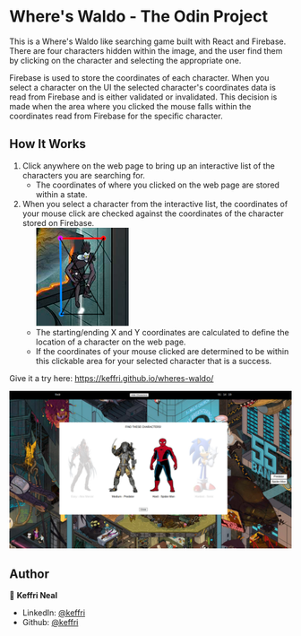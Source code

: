 <h1>Where's Waldo - The Odin Project</h1>

This is a Where's Waldo like searching game built with React and Firebase. There are four characters hidden within the image, and the user find them by clicking on the character and selecting the appropriate one.

Firebase is used to store the coordinates of each character. When you select a character on the UI the selected character's coordinates data is read from Firebase and is either validated or invalidated. This decision is made when the area where you clicked the mouse falls within the coordinates read from Firebase for the specific character.

## How It Works

<ol>
  <li>Click anywhere on the web page to bring up an interactive list of the characters you are searching for.
    <ul>
      <li>The coordinates of where you clicked on the web page are stored within a state.</li>
    </ul>
  </li>
  <li>When you select a character from the interactive list, the coordinates of your mouse click are checked against the coordinates of the character stored on Firebase.
    <ul>      
      <img src="src/images/coordinateSystem.png" title="coordinate system">
      <li>The starting/ending X and Y coordinates are calculated to define the location of a character on the web page.</li>
      <li>If the coordinates of your mouse clicked are determined to be within this clickable area for your selected character that is a success.</li>
    </ul>
  </li> 
</ol>

Give it a try here: https://keffri.github.io/wheres-waldo/

<p align="center">
  <img src="src/images/wheresWaldoPreview.png" width="1000" title="Where's Waldo Preview">
</p>

## Author

👤 **Keffri Neal**

- LinkedIn: [@keffri](https://www.linkedin.com/in/keffri/)
- Github: [@keffri](https://github.com/keffri)
